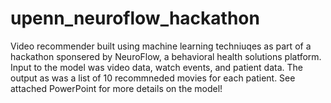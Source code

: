 # upenn_neuroflow_hackathon

Video recommender built using machine learning techniuqes as part of a hackathon sponsered by NeuroFlow, a behavioral health solutions platform. Input to the model was video data, watch events, and patient data. The output as was a list of 10 recommneded movies for each patient. See attached PowerPoint for more details on the model!
